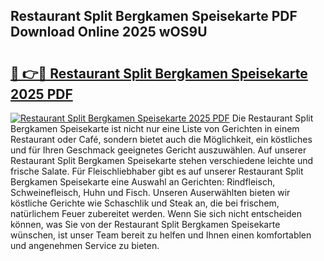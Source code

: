 ## Restaurant Split Bergkamen Speisekarte PDF Download Online 2025 wOS9U

# <h2><a href="http://gc7z6o.nevu.top/?p=Restaurant+Split+Bergkamen+Speisekarte">🔗 👉🔴 Restaurant Split Bergkamen Speisekarte 2025 PDF</a></h2>

[![Restaurant Split Bergkamen Speisekarte 2025 PDF](https://i.imgur.com/dBaPXMq.png)](http://gc7z6o.nevu.top/?p=Restaurant+Split+Bergkamen+Speisekarte)
Die Restaurant Split Bergkamen Speisekarte ist nicht nur eine Liste von Gerichten in einem Restaurant oder Café, sondern bietet auch die Möglichkeit, ein köstliches und für Ihren Geschmack geeignetes Gericht auszuwählen. Auf unserer Restaurant Split Bergkamen Speisekarte stehen verschiedene leichte und frische Salate. Für Fleischliebhaber gibt es auf unserer Restaurant Split Bergkamen Speisekarte eine Auswahl an Gerichten: Rindfleisch, Schweinefleisch, Huhn und Fisch. Unseren Auserwählten bieten wir köstliche Gerichte wie Schaschlik und Steak an, die bei frischem, natürlichem Feuer zubereitet werden. Wenn Sie sich nicht entscheiden können, was Sie von der Restaurant Split Bergkamen Speisekarte wünschen, ist unser Team bereit zu helfen und Ihnen einen komfortablen und angenehmen Service zu bieten.
